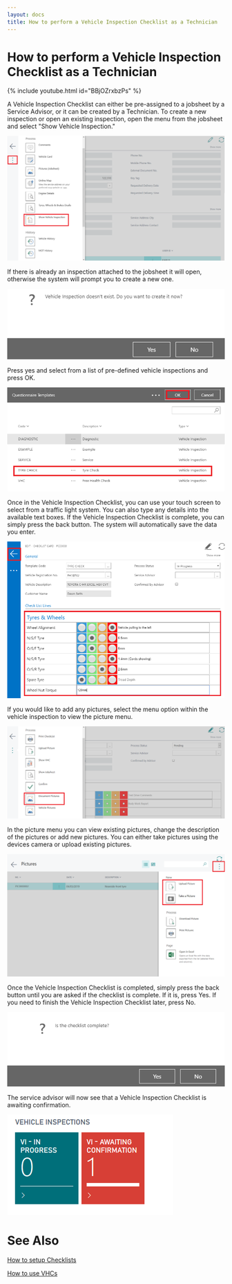 ```yaml
---
layout: docs
title: How to perform a Vehicle Inspection Checklist as a Technician
---
```

# How to perform a Vehicle Inspection Checklist as a Technician

{% include youtube.html id="BBjOZrxbzPs" %}



A Vehicle Inspection Checklist can either be pre-assigned to a jobsheet by a Service Advisor, or it can be created by a Technician. To create a new inspection or open an existing inspection, open the menu from the jobsheet and select "Show Vehicle Inspection." 

![](media/garagehive-technician-vehicleinspection.png)

If there is already an inspection attached to the jobsheet it will open, otherwise the system will prompt you to create a new one. 

![](media/garagehive-technician-vehicleinspection-new.png)

Press yes and select from a list of pre-defined vehicle inspections and press OK. 

![](media/garagehive-technician-vehicleinspection-new-select.png)

Once in the Vehicle Inspection Checklist, you can use your touch screen to select from a traffic light system. You can also type any details into the available text boxes. If the Vehicle Inspection Checklist is complete, you can simply press the back button. The system will automatically save the data you enter. 

![](media/garagehive-technician-vehicleinspection-complete.png)

If you would like to add any pictures, select the menu option within the vehicle inspection to view the picture menu. 

![](media/garagehive-technician-vehicleinspection-pictures.png)

In the picture menu you can view existing pictures, change the description of the pictures or add new pictures. You can either take pictures using the devices camera or upload existing pictures. 

![](media/garagehive-technician-vehicleinspection-pictures-upload.png)

Once the Vehicle Inspection Checklist is completed, simply press the back button until you are asked if the checklist is complete. If it is, press Yes. If you need to finish the Vehicle Inspection Checklist later, press No. 

![](media/garagehive-technician-vehicleinspection-complete-question.png)

The service advisor will now see that a Vehicle Inspection Checklist is awaiting confirmation.

![](media/garagehive-technician-vehicleinspection-awaiting-confirmation.png)

# See Also
[How to setup Checklists](/docs/garagehive-checklist-how-to-create.html "How to setup Checklists in Garage Hive")

[How to use VHCs](/docs/garagehive-VHC.html "How to use VHCs")
